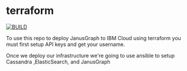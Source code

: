 # terraform

[![BUILD](https://travis-ci.org/chupman/terraform.svg?branch=master)](https://travis-ci.org/chupman/terraform)

To use this repo to deploy JanusGraph to IBM Cloud using terraform you must first setup API keys and get your username.

Once we deploy our infrastructure we're going to use ansible to setup Cassandra ,ElasticSearch, and JanusGraph
